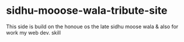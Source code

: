 # sidhu-mooose-wala-tribute-site
This side is build on the honoue os the late sidhu moose wala &amp; also for work my web dev. skill 
